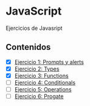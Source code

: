 # JavaScript
Ejercicios de Javasript

## Contenidos 
- [x] [Ejercicio 1: Prompts y alerts](Ejercicio01)
- [x] [Ejercicio 2: Types](Ejercicio02)
- [x] [Ejercicio 3: Functions](Ejercicio03)
- [ ] [Ejercicio 4: Conditionals](Ejercicio04)
- [ ] [Ejercicio 5: Operations](Ejercicio05)
- [ ] [Ejercicio 6: Progate](Ejercicio06)